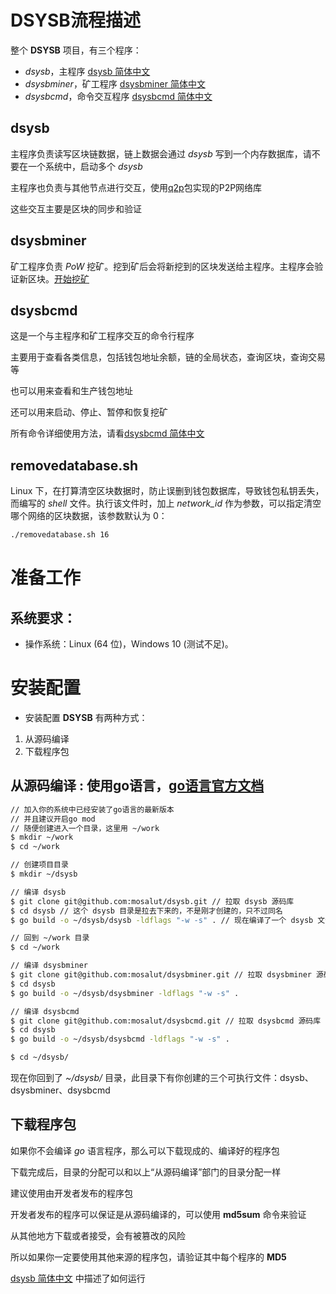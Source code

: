# DSYSB流程描述
整个 __DSYSB__ 项目，有三个程序：
- _dsysb_，主程序 [dsysb 简体中文](dsysb_zh.md)
- _dsysbminer_，矿工程序 [dsysbminer 简体中文](dsysbminer_zh.md)
- _dsysbcmd_，命令交互程序 [dsysbcmd 简体中文](dsysbcmd_zh.md)


## dsysb
主程序负责读写区块链数据，链上数据会通过 _dsysb_ 写到一个内存数据库，请不要在一个系统中，启动多个 _dsysb_

主程序也负责与其他节点进行交互，使用[q2p](https://github.com/mosalut/q2p)包实现的P2P网络库

这些交互主要是区块的同步和验证

## dsysbminer
矿工程序负责 _PoW_ 挖矿。挖到矿后会将新挖到的区块发送给主程序。主程序会验证新区块。[开始挖矿](t01_zh.md)


## dsysbcmd
这是一个与主程序和矿工程序交互的命令行程序

主要用于查看各类信息，包括钱包地址余额，链的全局状态，查询区块，查询交易等

也可以用来查看和生产钱包地址

还可以用来启动、停止、暂停和恢复挖矿

所有命令详细使用方法，请看[dsysbcmd 简体中文](dsysbcmd_zh.md)


## removedatabase.sh
Linux 下，在打算清空区块数据时，防止误删到钱包数据库，导致钱包私钥丢失，而编写的 _shell_ 文件。执行该文件时，加上 _network\_id_ 作为参数，可以指定清空哪个网络的区块数据，该参数默认为 0：

```bash
./removedatabase.sh 16
```


# 准备工作

## 系统要求：

- 操作系统：Linux (64 位)，Windows 10 (测试不足)。

# 安装配置
- 安装配置 __DSYSB__ 有两种方式：
1. 从源码编译
2. 下载程序包

## 从源码编译 : 使用go语言，[go语言官方文档](https://go.dev/doc/install/source)

```bash
// 加入你的系统中已经安装了go语言的最新版本
// 并且建议开启go mod
// 随便创建进入一个目录，这里用 ~/work
$ mkdir ~/work
$ cd ~/work

// 创建项目目录
$ mkdir ~/dsysb

// 编译 dsysb
$ git clone git@github.com:mosalut/dsysb.git // 拉取 dsysb 源码库
$ cd dsysb // 这个 dsysb 目录是拉去下来的，不是刚才创建的，只不过同名
$ go build -o ~/dsysb/dsysb -ldflags "-w -s" . // 现在编译了一个 dsysb 文件到 ~/dsysb/ 目录下

// 回到 ~/work 目录
$ cd ~/work

// 编译 dsysbminer
$ git clone git@github.com:mosalut/dsysbminer.git // 拉取 dsysbminer 源码库
$ cd dsysb  
$ go build -o ~/dsysb/dsysbminer -ldflags "-w -s" .

// 编译 dsysbcmd
$ git clone git@github.com:mosalut/dsysbcmd.git // 拉取 dsysbcmd 源码库
$ cd dsysb  
$ go build -o ~/dsysb/dsysbcmd -ldflags "-w -s" .

$ cd ~/dsysb/
```

现在你回到了 _~/dsysb/_ 目录，此目录下有你创建的三个可执行文件：dsysb、dsysbminer、dsysbcmd


## 下载程序包
如果你不会编译 _go_ 语言程序，那么可以下载现成的、编译好的程序包

下载完成后，目录的分配可以和以上“从源码编译”部门的目录分配一样

建议使用由开发者发布的程序包

开发者发布的程序可以保证是从源码编译的，可以使用 __md5sum__ 命令来验证

从其他地方下载或者接受，会有被篡改的风险

所以如果你一定要使用其他来源的程序包，请验证其中每个程序的 __MD5__

[dsysb 简体中文](dsysb_zh.md) 中描述了如何运行
